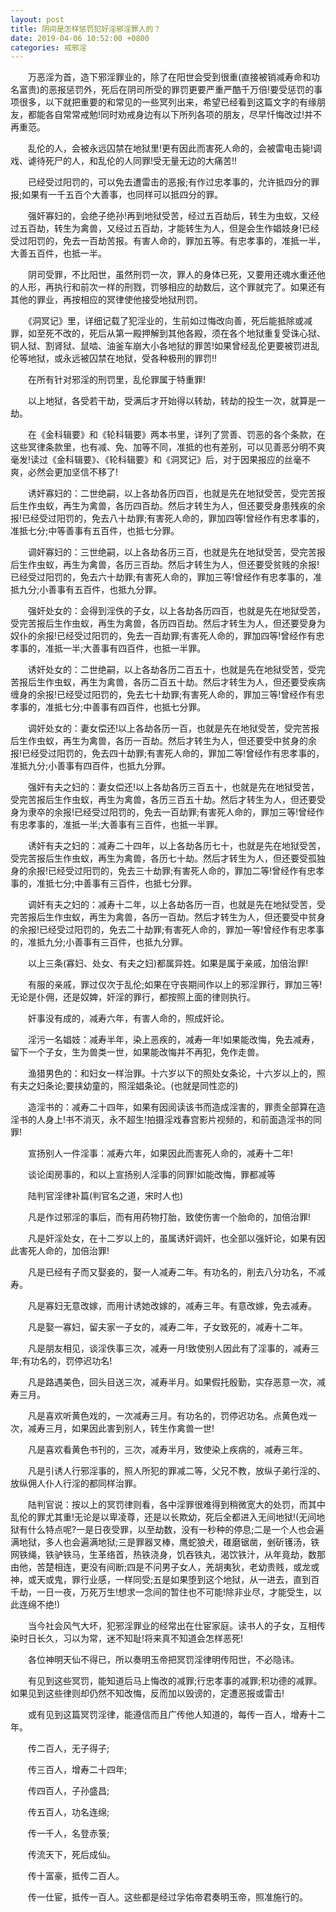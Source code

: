 ```yaml
---
layout: post
title: 阴间是怎样惩罚犯好淫邪淫罪人的？
date: 2019-04-06 10:52:00 +0800
categories: 戒邪淫
---
```


　　万恶淫为首，造下邪淫罪业的，除了在阳世会受到很重(直接被销减寿命和功名富贵)的恶报惩罚外，死后在阴司所受的罪罚更要严重严酷千万倍!要受惩罚的事项很多，以下就把重要的和常见的一些冥列出来，希望已经看到这篇文字的有缘朋友，都能各自常常戒勉!同时劝戒身边有以下所列各项的朋友，尽早忏悔改过!并不再重范。
　　乱伦的人，会被永远囚禁在地狱里!更有因此而害死人命的，会被雷电击毙!调戏、谑待死尸的人，和乱伦的人同罪!受无量无边的大痛苦!!
　　已经受过阳罚的，可以免去遭雷击的恶报;有作过忠孝事的，允许抵四分的罪报;如果有一千五百个大善事，也同样可以抵四分的罪。
　　强奸寡妇的，会绝子绝孙!再到地狱受苦，经过五百劫后，转生为虫蚁，又经过五百劫，转生为禽兽，又经过五百劫，才能转生为人，但是会生作娼妓身!已经受过阳罚的，免去一百劫苦报。有害人命的，罪加五等。有忠孝事的，准抵一半，大善五百件，也抵一半。
　　阴司受罪，不比阳世，虽然刑罚一次，罪人的身体已死，又要用还魂水重还他的人形，再执行和前次一样的刑戮，罚够相应的劫数后，这个罪就完了。如果还有其他的罪业，再按相应的冥律使他接受地狱刑罚。
　　《洞冥记》里，详细记载了犯淫业的，生前如过悔改向善，死后能抵除或减罪，如至死不改的，死后从第一殿押解到其他各殿，须在各个地狱重复受诛心狱、铜人狱、割肾狱、鼠啮、油釜车崩大小各地狱的罪苦!如果曾经乱伦更要被罚进乱伦等地狱，或永远被囚禁在地狱，受各种极刑的罪罚!!
　　在所有针对邪淫的刑罚里，乱伦罪属于特重罪!
　　以上地狱，各受若干劫，受满后才开始得以转劫，转劫的投生一次，就算是一劫。
　　在《金科辑要》和《轮科辑要》两本书里，详列了赏善、罚恶的各个条款，在这些冥律条款里，也有减、免、加等不同，准抵的也有差别，可以见善恶分明不爽毫发!读过《金科辑要》、《轮科辑要》和《洞冥记》后，对于因果报应的丝毫不爽，必然会更加坚信不移了!
　　诱奸寡妇的：二世绝嗣，以上各劫各历四百，也就是先在地狱受苦，受完苦报后生作虫蚁，再生为禽兽，各历四百劫。然后才转生为人，但还要受身患残疾的余报!已经受过阳罚的，免去八十劫罪;有害死人命的，罪加四等!曾经作有忠孝事的，准抵七分;中等善事有五百件，也抵七分罪。
　　调奸寡妇的：三世绝嗣，以上各劫各历三百，也就是先在地狱受苦，受完苦报后生作虫蚁，再生为禽兽，各历三百劫。然后才转生为人，但还要受贫贱的余报!已经受过阳罚的，免去六十劫罪;有害死人命的，罪加三等!曾经作有忠孝事的，准抵九分;小善事有五百件，也抵九分罪。
　　强奸处女的：会得到淫佚的子女，以上各劫各历四百，也就是先在地狱受苦，受完苦报后生作虫蚁，再生为禽兽，各历四百劫。然后才转生为人，但还要受身为奴仆的余报!已经受过阳罚的，免去一百劫罪;有害死人命的，罪加四等!曾经作有忠孝事的，准抵一半;大善事有四百件，也抵一半罪。
　　诱奸处女的：二世绝嗣，以上各劫各历二百五十，也就是先在地狱受苦，受完苦报后生作虫蚁，再生为禽兽，各历二百五十劫。然后才转生为人，但还要受疾病缠身的余报!已经受过阳罚的，免去七十劫罪;有害死人命的，罪加三等!曾经作有忠孝事的，准抵七分;中善事有四百件，也抵七分罪。
　　调奸处女的：妻女偿还!以上各劫各历一百，也就是先在地狱受苦，受完苦报后生作虫蚁，再生为禽兽，各历一百劫。然后才转生为人，但还要受中贫身的余报!已经受过阳罚的，免去四十劫罪;有害死人命的，罪加二等!曾经作有忠孝事的，准抵九分;小善事有四百件，也抵九分罪。
　　强奸有夫之妇的：妻女偿还!以上各劫各历三百五十，也就是先在地狱受苦，受完苦报后生作虫蚁，再生为禽兽，各历三百五十劫。然后才转生为人，但还要受身为隶卒的余报!已经受过阳罚的，免去一百劫罪;有害死人命的，罪加三等!曾经作有忠孝事的，准抵一半;大善事有三百件，也抵一半罪。
　　诱奸有夫之妇的：减寿二十四年，以上各劫各历七十，也就是先在地狱受苦，受完苦报后生作虫蚁，再生为禽兽，各历七十劫。然后才转生为人，但还要受孤独身的余报!已经受过阳罚的，免去三十劫罪;有害死人命的，罪加二等!曾经作有忠孝事的，准抵七分;中善事有三百件，也抵七分罪。
　　调奸有夫之妇的：减寿十二年，以上各劫各历一百，也就是先在地狱受苦，受完苦报后生作虫蚁，再生为禽兽，各历一百劫。然后才转生为人，但还要受中贫身的余报!已经受过阳罚的，免去二十劫罪;有害死人命的，罪加一等!曾经作有忠孝事的，准抵九分;小善事有三百件，也抵九分罪。
　　以上三条(寡妇、处女、有夫之妇)都属异姓。如果是属于亲戚，加倍治罪!
　　有服的亲戚，罪过仅次于乱伦;如果在守丧期间作以上的邪淫罪行，罪加三等!无论是仆佣，还是奴婢，奸淫的罪行，都按照上面的律则执行。
　　奸事没有成的，减寿六年，有害人命的，照成奸论。
　　淫污一名娼妓：减寿半年，染上恶疾的，减寿一年!如果能改悔，免去减寿，留下一个子女，生为兽类一世，如果能改悔并不再犯，免作走兽。
　　渔猎男色的：和妇女一样治罪。十六岁以下的照处女条论，十六岁以上的，照有夫之妇条论;要挟幼童的，照淫娼条论。(也就是同性恋的)
　　造淫书的：减寿二十四年，如果有因阅读该书而造成淫害的，罪责全部算在造淫书的人身上!书不消灭，永不超生!拍摄淫戏春宫影片视频的，和前面造淫书的同罪!
　　宣扬别人一件淫事：减寿六年，如果因此而害死人命的，减寿十二年!
　　谈论闺房事的，和以上宣扬别人淫事的同罪!如能改悔，罪都减等
　　陆判官淫律补篇(判官名之道，宋时人也)
　　凡是作过邪淫的事后，而有用药物打胎，致使伤害一个胎命的，加倍治罪!
　　凡是奸淫处女，在十二岁以上的，虽属诱奸调奸，也全部以强奸论，如果有因此害死人命的，加倍治罪!
　　凡是已经有子而又娶妾的，娶一人减寿二年。有功名的，削去八分功名，不减寿。
　　凡是寡妇无意改嫁，而用计诱她改嫁的，减寿三年。有意改嫁，免去减寿。
　　凡是娶一寡妇，留夫家一子女的，减寿二年，子女致死的，减寿十二年。
　　凡是朋友相见，谈淫佚事三次，减寿一月!致使别人因此有了淫事的，减寿三年;有功名的，罚停迟功名!
　　凡是路遇美色，回头目送三次，减寿半月。如果假托殷勤，实存恶意一次，减寿三月。
　　凡是喜欢听黄色戏的，一次减寿三月。有功名的，罚停迟功名。点黄色戏一次，减寿三月，如果因此害到别人，转生作禽兽一世!
　　凡是喜欢看黄色书刊的，三次，减寿半月，致使染上疾病的，减寿三年。
　　凡是引诱人行邪淫事的，照人所犯的罪减二等，父兄不教，放纵子弟行淫的、放纵佣人仆人行淫的都同样治罪。
　　陆判官说：按以上的冥罚律则看，各中淫罪很难得到稍微宽大的处罚，而其中乱伦的罪尤其重!无论是以卑凌尊，还是以长欺幼，死后全都进入无间地狱!(无间地狱有什么特点呢?一是日夜受罪，以至劫数，没有一秒种的停息;二是一个人也会遍满地狱，多人也会遍满地狱;三是罪器叉棒，鹰蛇狼犬，碓磨锯凿，剉斫镬汤，铁网铁绳，铁驴铁马，生革络首，热铁浇身，饥吞铁丸，渴饮铁汁，从年竟劫，数那由他，苦楚相连，更没有间断;四是不问男子女人，羌胡夷狄，老幼贵贱，或龙或神，或天或鬼，罪行业感，一样同受;五是如果堕到这个地狱，从一进去，直到百千劫，一日一夜，万死万生!想求一念间的暂住也不可能!除非业尽，才能受生，以此连绵不绝!)
　　当今社会风气大坏，犯邪淫罪业的经常出在仕宦家庭。读书人的子女，互相传染时日长久，习以为常，迷不知耻!将来真不知道会怎样恶死!
　　各位神明天仙不得已，所以奏明玉帝把冥罚淫律明传阳世，不必隐讳。
　　有见到这些冥罚，能知道后马上悔改的减罪;行忠孝事的减罪;积功德的减罪。如果见到这些律则却仍然不知改悔，反而加以毁谤的，定遭恶报或雷击!
　　或有见到这篇冥罚淫律，能遵信而且广传他人知道的，每传一百人，增寿十二年。
　　传二百人，无子得子;
　　传三百人，增寿二十四年;
　　传四百人，子孙盛昌;
　　传五百人，功名连绵;
　　传一千人，名登赤箓;
　　传流天下，死后成仙。
　　传十富豪，抵传二百人。
　　传一仕宦，抵传一百人。这些都是经过孚佑帝君奏明玉帝，照准施行的。